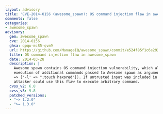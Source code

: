 ```yaml
---
layout: advisory
title: 'CVE-2014-0156 (awesome_spawn): OS command injection flaw in awesome_spawn'
comments: false
categories:
- awesome_spawn
advisory:
  gem: awesome_spawn
  cve: 2014-0156
  ghsa: qpqw-mc85-qvm9
  url: https://github.com/ManageIQ/awesome_spawn/commit/e524f85f1c6e292ef7d117d7818521307ac269ff
  title: OS command injection flaw in awesome_spawn
  date: 2014-03-28
  description: |
    Awesome spawn contains OS command injection vulnerability, which allows
    execution of additional commands passed to Awesome spawn as arguments, e.g. AwesomeSpawn.run('ls',:params
    => {'-l' => ";touch haxored"}). If untrusted input was included in command arguments,
    attacker could use this flaw to execute arbitrary command.
  cvss_v2: 6.8
  cvss_v3: 9.8
  patched_versions:
  - "~> 1.2.0"
  - ">= 1.3.0"
---
```

